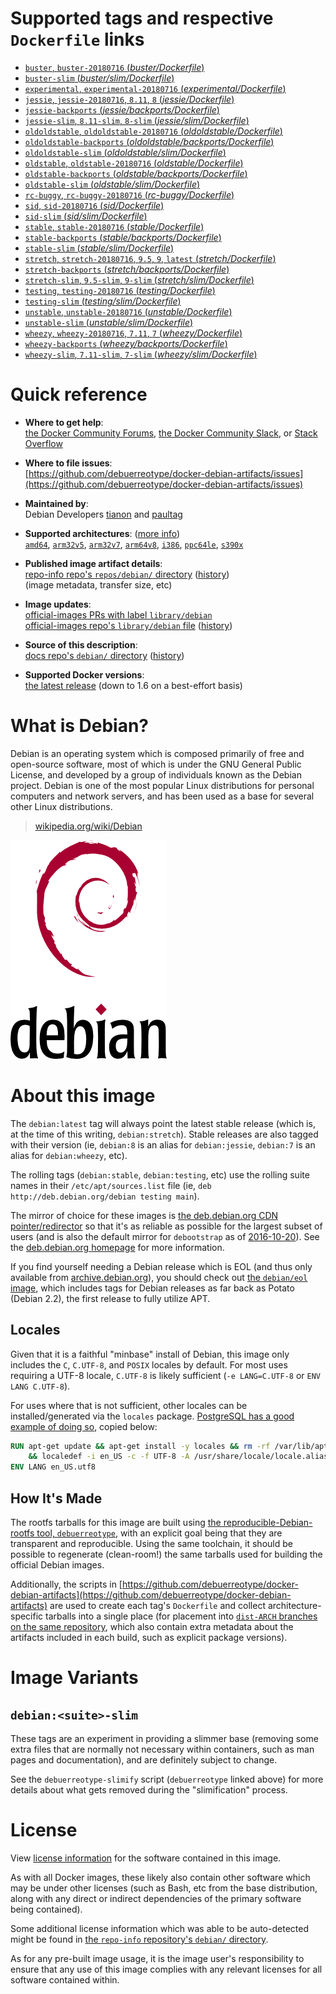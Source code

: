 <!--

********************************************************************************

WARNING:

    DO NOT EDIT "debian/README.md"

    IT IS AUTO-GENERATED

    (from the other files in "debian/" combined with a set of templates)

********************************************************************************

-->

# Supported tags and respective `Dockerfile` links

-	[`buster`, `buster-20180716` (*buster/Dockerfile*)](https://github.com/debuerreotype/docker-debian-artifacts/blob/4d7d3902589728ef78ae36003e30e3f67efdbc3e/buster/Dockerfile)
-	[`buster-slim` (*buster/slim/Dockerfile*)](https://github.com/debuerreotype/docker-debian-artifacts/blob/4d7d3902589728ef78ae36003e30e3f67efdbc3e/buster/slim/Dockerfile)
-	[`experimental`, `experimental-20180716` (*experimental/Dockerfile*)](https://github.com/debuerreotype/docker-debian-artifacts/blob/4d7d3902589728ef78ae36003e30e3f67efdbc3e/experimental/Dockerfile)
-	[`jessie`, `jessie-20180716`, `8.11`, `8` (*jessie/Dockerfile*)](https://github.com/debuerreotype/docker-debian-artifacts/blob/4d7d3902589728ef78ae36003e30e3f67efdbc3e/jessie/Dockerfile)
-	[`jessie-backports` (*jessie/backports/Dockerfile*)](https://github.com/debuerreotype/docker-debian-artifacts/blob/4d7d3902589728ef78ae36003e30e3f67efdbc3e/jessie/backports/Dockerfile)
-	[`jessie-slim`, `8.11-slim`, `8-slim` (*jessie/slim/Dockerfile*)](https://github.com/debuerreotype/docker-debian-artifacts/blob/4d7d3902589728ef78ae36003e30e3f67efdbc3e/jessie/slim/Dockerfile)
-	[`oldoldstable`, `oldoldstable-20180716` (*oldoldstable/Dockerfile*)](https://github.com/debuerreotype/docker-debian-artifacts/blob/4d7d3902589728ef78ae36003e30e3f67efdbc3e/oldoldstable/Dockerfile)
-	[`oldoldstable-backports` (*oldoldstable/backports/Dockerfile*)](https://github.com/debuerreotype/docker-debian-artifacts/blob/4d7d3902589728ef78ae36003e30e3f67efdbc3e/oldoldstable/backports/Dockerfile)
-	[`oldoldstable-slim` (*oldoldstable/slim/Dockerfile*)](https://github.com/debuerreotype/docker-debian-artifacts/blob/4d7d3902589728ef78ae36003e30e3f67efdbc3e/oldoldstable/slim/Dockerfile)
-	[`oldstable`, `oldstable-20180716` (*oldstable/Dockerfile*)](https://github.com/debuerreotype/docker-debian-artifacts/blob/4d7d3902589728ef78ae36003e30e3f67efdbc3e/oldstable/Dockerfile)
-	[`oldstable-backports` (*oldstable/backports/Dockerfile*)](https://github.com/debuerreotype/docker-debian-artifacts/blob/4d7d3902589728ef78ae36003e30e3f67efdbc3e/oldstable/backports/Dockerfile)
-	[`oldstable-slim` (*oldstable/slim/Dockerfile*)](https://github.com/debuerreotype/docker-debian-artifacts/blob/4d7d3902589728ef78ae36003e30e3f67efdbc3e/oldstable/slim/Dockerfile)
-	[`rc-buggy`, `rc-buggy-20180716` (*rc-buggy/Dockerfile*)](https://github.com/debuerreotype/docker-debian-artifacts/blob/4d7d3902589728ef78ae36003e30e3f67efdbc3e/rc-buggy/Dockerfile)
-	[`sid`, `sid-20180716` (*sid/Dockerfile*)](https://github.com/debuerreotype/docker-debian-artifacts/blob/4d7d3902589728ef78ae36003e30e3f67efdbc3e/sid/Dockerfile)
-	[`sid-slim` (*sid/slim/Dockerfile*)](https://github.com/debuerreotype/docker-debian-artifacts/blob/4d7d3902589728ef78ae36003e30e3f67efdbc3e/sid/slim/Dockerfile)
-	[`stable`, `stable-20180716` (*stable/Dockerfile*)](https://github.com/debuerreotype/docker-debian-artifacts/blob/4d7d3902589728ef78ae36003e30e3f67efdbc3e/stable/Dockerfile)
-	[`stable-backports` (*stable/backports/Dockerfile*)](https://github.com/debuerreotype/docker-debian-artifacts/blob/4d7d3902589728ef78ae36003e30e3f67efdbc3e/stable/backports/Dockerfile)
-	[`stable-slim` (*stable/slim/Dockerfile*)](https://github.com/debuerreotype/docker-debian-artifacts/blob/4d7d3902589728ef78ae36003e30e3f67efdbc3e/stable/slim/Dockerfile)
-	[`stretch`, `stretch-20180716`, `9.5`, `9`, `latest` (*stretch/Dockerfile*)](https://github.com/debuerreotype/docker-debian-artifacts/blob/4d7d3902589728ef78ae36003e30e3f67efdbc3e/stretch/Dockerfile)
-	[`stretch-backports` (*stretch/backports/Dockerfile*)](https://github.com/debuerreotype/docker-debian-artifacts/blob/4d7d3902589728ef78ae36003e30e3f67efdbc3e/stretch/backports/Dockerfile)
-	[`stretch-slim`, `9.5-slim`, `9-slim` (*stretch/slim/Dockerfile*)](https://github.com/debuerreotype/docker-debian-artifacts/blob/4d7d3902589728ef78ae36003e30e3f67efdbc3e/stretch/slim/Dockerfile)
-	[`testing`, `testing-20180716` (*testing/Dockerfile*)](https://github.com/debuerreotype/docker-debian-artifacts/blob/4d7d3902589728ef78ae36003e30e3f67efdbc3e/testing/Dockerfile)
-	[`testing-slim` (*testing/slim/Dockerfile*)](https://github.com/debuerreotype/docker-debian-artifacts/blob/4d7d3902589728ef78ae36003e30e3f67efdbc3e/testing/slim/Dockerfile)
-	[`unstable`, `unstable-20180716` (*unstable/Dockerfile*)](https://github.com/debuerreotype/docker-debian-artifacts/blob/4d7d3902589728ef78ae36003e30e3f67efdbc3e/unstable/Dockerfile)
-	[`unstable-slim` (*unstable/slim/Dockerfile*)](https://github.com/debuerreotype/docker-debian-artifacts/blob/4d7d3902589728ef78ae36003e30e3f67efdbc3e/unstable/slim/Dockerfile)
-	[`wheezy`, `wheezy-20180716`, `7.11`, `7` (*wheezy/Dockerfile*)](https://github.com/debuerreotype/docker-debian-artifacts/blob/4d7d3902589728ef78ae36003e30e3f67efdbc3e/wheezy/Dockerfile)
-	[`wheezy-backports` (*wheezy/backports/Dockerfile*)](https://github.com/debuerreotype/docker-debian-artifacts/blob/4d7d3902589728ef78ae36003e30e3f67efdbc3e/wheezy/backports/Dockerfile)
-	[`wheezy-slim`, `7.11-slim`, `7-slim` (*wheezy/slim/Dockerfile*)](https://github.com/debuerreotype/docker-debian-artifacts/blob/4d7d3902589728ef78ae36003e30e3f67efdbc3e/wheezy/slim/Dockerfile)

# Quick reference

-	**Where to get help**:  
	[the Docker Community Forums](https://forums.docker.com/), [the Docker Community Slack](https://blog.docker.com/2016/11/introducing-docker-community-directory-docker-community-slack/), or [Stack Overflow](https://stackoverflow.com/search?tab=newest&q=docker)

-	**Where to file issues**:  
	[https://github.com/debuerreotype/docker-debian-artifacts/issues](https://github.com/debuerreotype/docker-debian-artifacts/issues)

-	**Maintained by**:  
	Debian Developers [tianon](https://qa.debian.org/developer.php?login=tianon) and [paultag](https://qa.debian.org/developer.php?login=paultag)

-	**Supported architectures**: ([more info](https://github.com/docker-library/official-images#architectures-other-than-amd64))  
	[`amd64`](https://hub.docker.com/r/amd64/debian/), [`arm32v5`](https://hub.docker.com/r/arm32v5/debian/), [`arm32v7`](https://hub.docker.com/r/arm32v7/debian/), [`arm64v8`](https://hub.docker.com/r/arm64v8/debian/), [`i386`](https://hub.docker.com/r/i386/debian/), [`ppc64le`](https://hub.docker.com/r/ppc64le/debian/), [`s390x`](https://hub.docker.com/r/s390x/debian/)

-	**Published image artifact details**:  
	[repo-info repo's `repos/debian/` directory](https://github.com/docker-library/repo-info/blob/master/repos/debian) ([history](https://github.com/docker-library/repo-info/commits/master/repos/debian))  
	(image metadata, transfer size, etc)

-	**Image updates**:  
	[official-images PRs with label `library/debian`](https://github.com/docker-library/official-images/pulls?q=label%3Alibrary%2Fdebian)  
	[official-images repo's `library/debian` file](https://github.com/docker-library/official-images/blob/master/library/debian) ([history](https://github.com/docker-library/official-images/commits/master/library/debian))

-	**Source of this description**:  
	[docs repo's `debian/` directory](https://github.com/docker-library/docs/tree/master/debian) ([history](https://github.com/docker-library/docs/commits/master/debian))

-	**Supported Docker versions**:  
	[the latest release](https://github.com/docker/docker-ce/releases/latest) (down to 1.6 on a best-effort basis)

# What is Debian?

Debian is an operating system which is composed primarily of free and open-source software, most of which is under the GNU General Public License, and developed by a group of individuals known as the Debian project. Debian is one of the most popular Linux distributions for personal computers and network servers, and has been used as a base for several other Linux distributions.

> [wikipedia.org/wiki/Debian](https://en.wikipedia.org/wiki/Debian)

![logo](https://raw.githubusercontent.com/docker-library/docs/b449be7df57e9ed9086bb5821bfb5d6cdc5d67a4/debian/logo.png)

# About this image

The `debian:latest` tag will always point the latest stable release (which is, at the time of this writing, `debian:stretch`). Stable releases are also tagged with their version (ie, `debian:8` is an alias for `debian:jessie`, `debian:7` is an alias for `debian:wheezy`, etc).

The rolling tags (`debian:stable`, `debian:testing`, etc) use the rolling suite names in their `/etc/apt/sources.list` file (ie, `deb http://deb.debian.org/debian testing main`).

The mirror of choice for these images is [the deb.debian.org CDN pointer/redirector](https://deb.debian.org) so that it's as reliable as possible for the largest subset of users (and is also the default mirror for `debootstrap` as of [2016-10-20](https://anonscm.debian.org/cgit/d-i/debootstrap.git/commit/?id=9e8bc60ad1ccf3a25ce7890526b70059f3e770de)). See the [deb.debian.org homepage](https://deb.debian.org) for more information.

If you find yourself needing a Debian release which is EOL (and thus only available from [archive.debian.org](http://archive.debian.org)), you should check out [the `debian/eol` image](https://hub.docker.com/r/debian/eol/), which includes tags for Debian releases as far back as Potato (Debian 2.2), the first release to fully utilize APT.

## Locales

Given that it is a faithful "minbase" install of Debian, this image only includes the `C`, `C.UTF-8`, and `POSIX` locales by default. For most uses requiring a UTF-8 locale, `C.UTF-8` is likely sufficient (`-e LANG=C.UTF-8` or `ENV LANG C.UTF-8`).

For uses where that is not sufficient, other locales can be installed/generated via the `locales` package. [PostgreSQL has a good example of doing so](https://github.com/docker-library/postgres/blob/69bc540ecfffecce72d49fa7e4a46680350037f9/9.6/Dockerfile#L21-L24), copied below:

```dockerfile
RUN apt-get update && apt-get install -y locales && rm -rf /var/lib/apt/lists/* \
	&& localedef -i en_US -c -f UTF-8 -A /usr/share/locale/locale.alias en_US.UTF-8
ENV LANG en_US.utf8
```

## How It's Made

The rootfs tarballs for this image are built using [the reproducible-Debian-rootfs tool, `debuerreotype`](https://github.com/debuerreotype/debuerreotype), with an explicit goal being that they are transparent and reproducible. Using the same toolchain, it should be possible to regenerate (clean-room!) the same tarballs used for building the official Debian images.

Additionally, the scripts in [https://github.com/debuerreotype/docker-debian-artifacts](https://github.com/debuerreotype/docker-debian-artifacts) are used to create each tag's `Dockerfile` and collect architecture-specific tarballs into a single place (for placement into [`dist-ARCH` branches on the same repository](https://github.com/debuerreotype/docker-debian-artifacts/branches), which also contain extra metadata about the artifacts included in each build, such as explicit package versions).

# Image Variants

## `debian:<suite>-slim`

These tags are an experiment in providing a slimmer base (removing some extra files that are normally not necessary within containers, such as man pages and documentation), and are definitely subject to change.

See the `debuerreotype-slimify` script (`debuerreotype` linked above) for more details about what gets removed during the "slimification" process.

# License

View [license information](https://www.debian.org/social_contract#guidelines) for the software contained in this image.

As with all Docker images, these likely also contain other software which may be under other licenses (such as Bash, etc from the base distribution, along with any direct or indirect dependencies of the primary software being contained).

Some additional license information which was able to be auto-detected might be found in [the `repo-info` repository's `debian/` directory](https://github.com/docker-library/repo-info/tree/master/repos/debian).

As for any pre-built image usage, it is the image user's responsibility to ensure that any use of this image complies with any relevant licenses for all software contained within.
